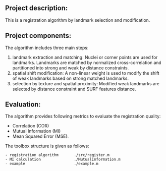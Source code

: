 ## Project description:
This is a registration algorithm by landmark selection and modification.

## Project components:
The algorithm includes three main steps:
1. landmark extraction and matching: Nuclei or corner points are used for landmarks. Landmarks are matched by normalized cross-correlation and partitioned into strong and weak by distance constraints.
2. spatial shift modification: A non-linear weight is used to modify the shift of weak landmarks based on strong matched landmarks.
3. selection by texture and spatial proximity: Modified weak landmarks are selected by distance constraint and SURF features distance.

## Evaluation:
The algorithm provides following metrics to evaluate the registration quality:
- Correlation (COR)
- Mutual Information (MI)
- Mean Squared Error (MSE).

The toolbox structure is given as follows:

    - registration algorithm       ./src/register.m
    - MI calculation               ./MutualInformation.m
    - example                      ./example.m
   